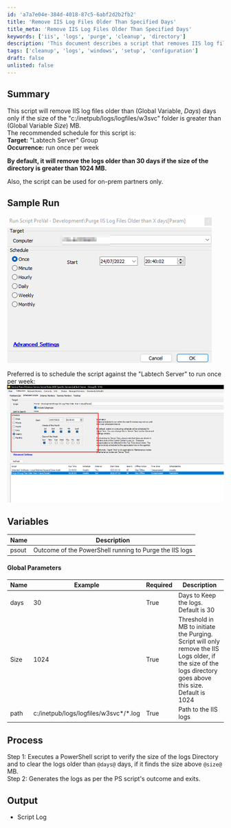 ```yaml
---
id: 'a7a7e04e-384d-4018-87c5-6abf2d2b2fb2'
title: 'Remove IIS Log Files Older Than Specified Days'
title_meta: 'Remove IIS Log Files Older Than Specified Days'
keywords: ['iis', 'logs', 'purge', 'cleanup', 'directory']
description: 'This document describes a script that removes IIS log files older than a specified number of days, contingent on the size of the log directory. It provides setup instructions, variable definitions, and a recommended schedule for running the script.'
tags: ['cleanup', 'logs', 'windows', 'setup', 'configuration']
draft: false
unlisted: false
---
```

## Summary

This script will remove IIS log files older than (Global Variable, *Days*) days only if the size of the "c:/inetpub/logs/logfiles/w3svc" folder is greater than (Global Variable *Size*) MB.  
The recommended schedule for this script is:  
**Target:** "Labtech Server" Group  
**Occurrence:** run once per week  

**By default, it will remove the logs older than 30 days if the size of the directory is greater than 1024 MB.**  

Also, the script can be used for on-prem partners only.

## Sample Run

![Sample Run Image](../../../static/img/Purge-IIS-Logs-Older-than-X-Days-Param/image_1.png)  

Preferred is to schedule the script against the "Labtech Server" to run once per week:  
![Schedule Image](../../../static/img/Purge-IIS-Logs-Older-than-X-Days-Param/image_2.png)  

## Variables

| Name  | Description                                          |
|-------|------------------------------------------------------|
| psout | Outcome of the PowerShell running to Purge the IIS logs |

#### Global Parameters

| Name  | Example | Required | Description                                                                                     |
|-------|---------|----------|-------------------------------------------------------------------------------------------------|
| days  | 30      | True     | Days to Keep the logs. Default is 30                                                           |
| Size  | 1024    | True     | Threshold in MB to initiate the Purging. Script will only remove the IIS Logs older, if the size of the logs directory goes above this size. Default is 1024 |
| path  | c:/inetpub/logs/logfiles/w3svc*/*.log | True     | Path to the IIS logs                                                                             |

## Process

Step 1: Executes a PowerShell script to verify the size of the logs Directory and to clear the logs older than `@days@` days, if it finds the size above `@size@` MB.  
Step 2: Generates the logs as per the PS script's outcome and exits.  

## Output

- Script Log







